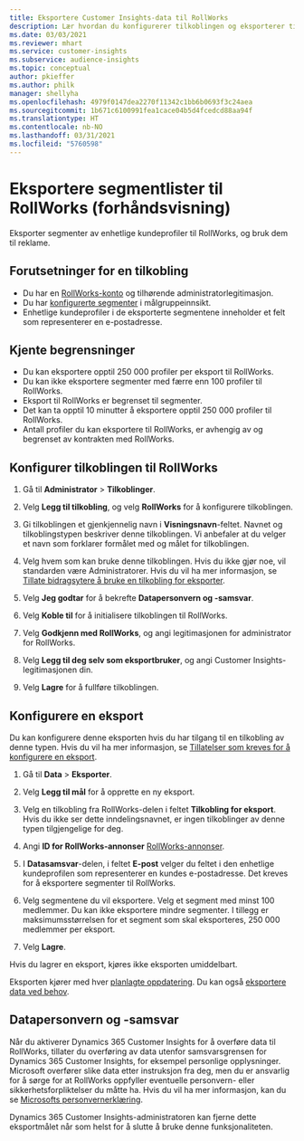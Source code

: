 ```yaml
---
title: Eksportere Customer Insights-data til RollWorks
description: Lær hvordan du konfigurerer tilkoblingen og eksporterer til RollWorks.
ms.date: 03/03/2021
ms.reviewer: mhart
ms.service: customer-insights
ms.subservice: audience-insights
ms.topic: conceptual
author: pkieffer
ms.author: philk
manager: shellyha
ms.openlocfilehash: 4979f0147dea2270f11342c1bb6b0693f3c24aea
ms.sourcegitcommit: 1b671c6100991fea1cace04b5d4fcedcd88aa94f
ms.translationtype: HT
ms.contentlocale: nb-NO
ms.lasthandoff: 03/31/2021
ms.locfileid: "5760598"
---
```

# <a name="export-segment-lists-to-rollworks-preview"></a>Eksportere segmentlister til RollWorks (forhåndsvisning)

Eksporter segmenter av enhetlige kundeprofiler til RollWorks, og bruk dem til reklame. 

## <a name="prerequisites-for-a-connection"></a>Forutsetninger for en tilkobling

-   Du har en [RollWorks-konto](https://www.rollworks.com/) og tilhørende administratorlegitimasjon.
-   Du har [konfigurerte segmenter](segments.md) i målgruppeinnsikt.
-   Enhetlige kundeprofiler i de eksporterte segmentene inneholder et felt som representerer en e-postadresse.

## <a name="known-limitations"></a>Kjente begrensninger

- Du kan eksportere opptil 250 000 profiler per eksport til RollWorks.
- Du kan ikke eksportere segmenter med færre enn 100 profiler til RollWorks. 
- Eksport til RollWorks er begrenset til segmenter.
- Det kan ta opptil 10 minutter å eksportere opptil 250 000 profiler til RollWorks. 
- Antall profiler du kan eksportere til RollWorks, er avhengig av og begrenset av kontrakten med RollWorks.

## <a name="set-up-connection-to-rollworks"></a>Konfigurer tilkoblingen til RollWorks

1. Gå til **Administrator** > **Tilkoblinger**.

1. Velg **Legg til tilkobling**, og velg **RollWorks** for å konfigurere tilkoblingen.

1. Gi tilkoblingen et gjenkjennelig navn i **Visningsnavn**-feltet. Navnet og tilkoblingstypen beskriver denne tilkoblingen. Vi anbefaler at du velger et navn som forklarer formålet med og målet for tilkoblingen.

1. Velg hvem som kan bruke denne tilkoblingen. Hvis du ikke gjør noe, vil standarden være Administratorer. Hvis du vil ha mer informasjon, se [Tillate bidragsytere å bruke en tilkobling for eksporter](connections.md#allow-contributors-to-use-a-connection-for-exports).

1. Velg **Jeg godtar** for å bekrefte **Datapersonvern og -samsvar**.

1. Velg **Koble til** for å initialisere tilkoblingen til RollWorks.

1. Velg **Godkjenn med RollWorks**, og angi legitimasjonen for administrator for RollWorks.

1. Velg **Legg til deg selv som eksportbruker**, og angi Customer Insights-legitimasjonen din.

1. Velg **Lagre** for å fullføre tilkoblingen.

## <a name="configure-an-export"></a>Konfigurere en eksport

Du kan konfigurere denne eksporten hvis du har tilgang til en tilkobling av denne typen. Hvis du vil ha mer informasjon, se [Tillatelser som kreves for å konfigurere en eksport](export-destinations.md#set-up-a-new-export).

1. Gå til **Data** > **Eksporter**.

1. Velg **Legg til mål** for å opprette en ny eksport.

1. Velg en tilkobling fra RollWorks-delen i feltet **Tilkobling for eksport**. Hvis du ikke ser dette inndelingsnavnet, er ingen tilkoblinger av denne typen tilgjengelige for deg.

1. Angi **ID for RollWorks-annonser** [RollWorks-annonser](https://help.adroll.com/hc/articles/212011838-Advertiser-Profiles).

3. I **Datasamsvar**-delen, i feltet **E-post** velger du feltet i den enhetlige kundeprofilen som representerer en kundes e-postadresse. Det kreves for å eksportere segmenter til RollWorks.

1. Velg segmentene du vil eksportere. Velg et segment med minst 100 medlemmer. Du kan ikke eksportere mindre segmenter. I tillegg er maksimumsstørrelsen for et segment som skal eksporteres, 250 000 medlemmer per eksport. 

1. Velg **Lagre**.

Hvis du lagrer en eksport, kjøres ikke eksporten umiddelbart.

Eksporten kjører med hver [planlagte oppdatering](system.md#schedule-tab). Du kan også [eksportere data ved behov](export-destinations.md#run-exports-on-demand). 


## <a name="data-privacy-and-compliance"></a>Datapersonvern og -samsvar

Når du aktiverer Dynamics 365 Customer Insights for å overføre data til RollWorks, tillater du overføring av data utenfor samsvarsgrensen for Dynamics 365 Customer Insights, for eksempel personlige opplysninger. Microsoft overfører slike data etter instruksjon fra deg, men du er ansvarlig for å sørge for at RollWorks oppfyller eventuelle personvern- eller sikkerhetsforpliktelser du måtte ha. Hvis du vil ha mer informasjon, kan du se [Microsofts personvernerklæring](https://go.microsoft.com/fwlink/?linkid=396732).

Dynamics 365 Customer Insights-administratoren kan fjerne dette eksportmålet når som helst for å slutte å bruke denne funksjonaliteten.
